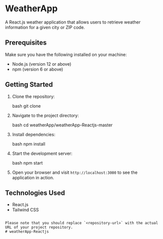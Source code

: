 # WeatherApp

A React.js weather application that allows users to retrieve weather information for a given city or ZIP code.

## Prerequisites

Make sure you have the following installed on your machine:

- Node.js (version 12 or above)
- npm (version 6 or above)

## Getting Started

1. Clone the repository:

   bash
   git clone <repository-url>
   
2. Navigate to the project directory:

   bash
   cd weatherApp/weatherApp-Reactjs-master
   

3. Install dependencies:

   bash
   npm install
   

4. Start the development server:

   bash
   npm start
   

5. Open your browser and visit `http://localhost:3000` to see the application in action.


## Technologies Used

- React.js
- Tailwind CSS

```
  
Please note that you should replace `<repository-url>` with the actual URL of your project repository.
# weatherApp-Reactjs
